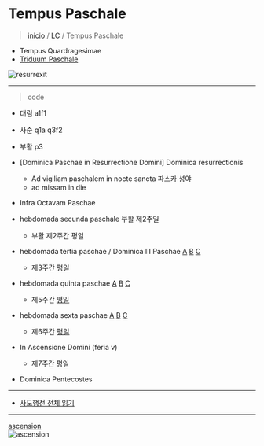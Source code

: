 # Tempus Paschale
> [inicio](./README.md) / [LC](../LC.md) / Tempus Paschale

- Tempus Quardragesimae
- [Triduum Paschale](./LQ.md#sacrum-triduum-paschale)




![resurrexit](https://www.ncronline.org/files/2024-03/dreamstime_m_222140593%20Jesus%20and%20disciples%20after%20his%20resurrection%20CROP.jpg)


----

> code
- 대림 a1f1
- 사순 q1a q3f2
- 부활 p3



- [Dominica Paschae in Resurrectione Domini] Dominica resurrectionis
	- Ad vigiliam paschalem in nocte sancta 파스카 성야
	- ad missam in die
- Infra Octavam Paschae
- hebdomada secunda paschale 부활 제2주일
	- 부활 제2주간 평일
- hebdomada tertia paschae / Dominica III Paschae [A](./paschale/p3.md#a) [B](./paschale/p3.md#b) [C](./paschale/p3.md#c)
	- 제3주간 [평일](./paschale/p3f.md)
- hebdomada quinta paschae [A](./paschale/p5.md#a) [B](./paschale/p5.md#b) [C]()
	- 제5주간 [평일](./paschale/p5f.md)
- hebdomada sexta paschae [A](./paschale/p6.md#a) [B](./paschale/p6.md#b) [C](./paschale/p6.md#c)
	- 제6주간 [평일](./paschale/p6f.md)
- In Ascensione Domini (feria v)  
	- 제7주간 평일
- Dominica Pentecostes

----

- [사도행전 전체 읽기](./paschale/act1.md)


----

[ascension](https://www.ncronline.org/spirituality/pencil-preaching/i-am-you-always-0)  
![ascension](https://www.ncronline.org/files/styles/article_one_third_width/public/2023-05/Ascension%20Thursday.jpg?itok=KlH5Bvvb)  




